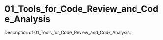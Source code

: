 # 01_Tools_for_Code_Review_and_Code_Analysis

Description of 01_Tools_for_Code_Review_and_Code_Analysis.
